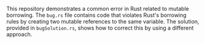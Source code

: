 This repository demonstrates a common error in Rust related to mutable borrowing. The `bug.rs` file contains code that violates Rust's borrowing rules by creating two mutable references to the same variable.  The solution, provided in `bugSolution.rs`, shows how to correct this by using a different approach.